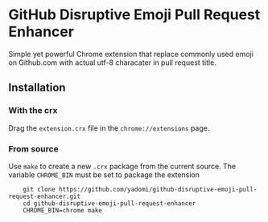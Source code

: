 GitHub Disruptive Emoji Pull Request Enhancer
===

Simple yet powerful Chrome extension that replace commonly used emoji on Github.com with actual utf-8 characater in pull request title.

Installation
---

### With the crx

Drag the `extension.crx` file in the `chrome://extensions` page.

### From source

Use `make` to create a new `.crx` package from the current source. 
The variable `CHROME_BIN` must be set to package the extension

```
    git clone https://github.com/yadomi/github-disruptive-emoji-pull-request-enhancer.git
    cd github-disruptive-emoji-pull-request-enhancer
    CHROME_BIN=chrome make
```